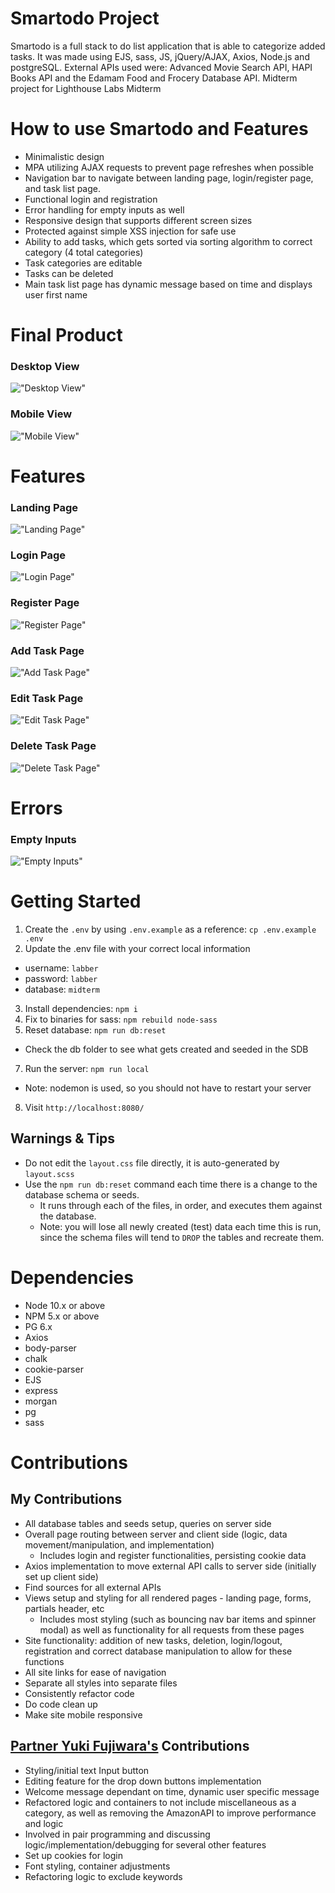 # Smartodo Project

Smartodo is a full stack to do list application that is able to categorize added tasks. It was made using EJS, sass, JS, jQuery/AJAX, Axios, Node.js and postgreSQL. External APIs used were: Advanced Movie Search API, HAPI Books API and the Edamam Food and Frocery Database API. Midterm project for Lighthouse Labs Midterm

# How to use Smartodo and Features

- Minimalistic design
- MPA utilizing AJAX requests to prevent page refreshes when possible
- Navigation bar to navigate between landing page, login/register page, and task list page.
- Functional login and registration
- Error handling for empty inputs as well
- Responsive design that supports different screen sizes
- Protected against simple XSS injection for safe use
- Ability to add tasks, which gets sorted via sorting algorithm to correct category (4 total categories)
- Task categories are editable
- Tasks can be deleted
- Main task list page has dynamic message based on time and displays user first name

# Final Product

### Desktop View

!["Desktop View"]()

### Mobile View

!["Mobile View"]()

# Features

### Landing Page

!["Landing Page"]()

### Login Page

!["Login Page"]()

### Register Page

!["Register Page"]()

### Add Task Page

!["Add Task Page"]()

### Edit Task Page

!["Edit Task Page"]()

### Delete Task Page

!["Delete Task Page"]()

# Errors

### Empty Inputs

!["Empty Inputs"]()

# Getting Started

1. Create the `.env` by using `.env.example` as a reference: `cp .env.example .env`
2. Update the .env file with your correct local information 
  - username: `labber` 
  - password: `labber` 
  - database: `midterm`
3. Install dependencies: `npm i`
4. Fix to binaries for sass: `npm rebuild node-sass`
5. Reset database: `npm run db:reset`
  - Check the db folder to see what gets created and seeded in the SDB
7. Run the server: `npm run local`
  - Note: nodemon is used, so you should not have to restart your server
8. Visit `http://localhost:8080/`

## Warnings & Tips

- Do not edit the `layout.css` file directly, it is auto-generated by `layout.scss`
- Use the `npm run db:reset` command each time there is a change to the database schema or seeds. 
  - It runs through each of the files, in order, and executes them against the database. 
  - Note: you will lose all newly created (test) data each time this is run, since the schema files will tend to `DROP` the tables and recreate them.

# Dependencies

- Node 10.x or above
- NPM 5.x or above
- PG 6.x
- Axios
- body-parser
- chalk
- cookie-parser
- EJS
- express
- morgan
- pg
- sass

# Contributions

## My Contributions

- All database tables and seeds setup, queries on server side
- Overall page routing between server and client side (logic, data movement/manipulation, and implementation)
  - Includes login and register functionalities, persisting cookie data
- Axios implementation to move external API calls to server side (initially set up client side)
- Find sources for all external APIs
- Views setup and styling for all rendered pages - landing page, forms, partials header, etc
  - Includes most styling (such as bouncing nav bar items and spinner modal) as well as functionality for all requests from these pages
- Site functionality: addition of new tasks, deletion, login/logout, registration and correct database manipulation to allow for these functions
- All site links for ease of navigation
- Separate all styles into separate files
- Consistently refactor code
- Do code clean up
- Make site mobile responsive

## [Partner Yuki Fujiwara's](https://github.com/shiawase7) Contributions

- Styling/initial text Input button
- Editing feature for the drop down buttons implementation
- Welcome message dependant on time, dynamic user specific message
- Refactored logic and containers to not include miscellaneous as a category, as well as removing the AmazonAPI to improve performance and logic
- Involved in pair programming and discussing logic/implementation/debugging for several other features
- Set up cookies for login
- Font styling, container adjustments
- Refactoring logic to exclude keywords

